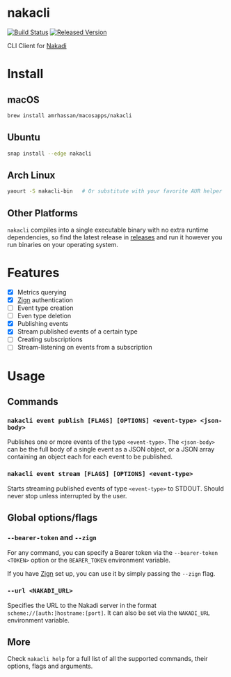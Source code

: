 # nakacli #
[![Build Status](https://travis-ci.org/amrhassan/nakacli.svg?branch=master)](https://travis-ci.org/amrhassan/nakacli)
[![Released Version](https://img.shields.io/crates/v/nakacli.svg)](https://crates.io/crates/nakacli)

CLI Client for [Nakadi](https://zalando.github.io/nakadi/)

# Install #
## macOS ##
```bash
brew install amrhassan/macosapps/nakacli
```
## Ubuntu ##
```bash
snap install --edge nakacli
```
## Arch Linux ##
```bash
yaourt -S nakacli-bin   # Or substitute with your favorite AUR helper
```

## Other Platforms ##
`nakacli` compiles into a single executable binary with no extra runtime dependencies, so find the latest release in [releases](https://github.com/amrhassan/nakacli/releases) and run it however you run binaries on your operating system.

# Features #
- [x] Metrics querying
- [x] [Zign](https://github.com/zalando-stups/zign) authentication
- [ ] Event type creation
- [ ] Even type deletion
- [x] Publishing events
- [x] Stream published events of a certain type
- [ ] Creating subscriptions
- [ ] Stream-listening on events from a subscription

# Usage #
## Commands ##
### `nakacli event publish [FLAGS] [OPTIONS] <event-type> <json-body>` ###
Publishes one or more events of the type `<event-type>`. The `<json-body>` can be the full body of a single event as a JSON object, or a JSON array containing an object each for each event to be published.

### `nakacli event stream [FLAGS] [OPTIONS] <event-type>` ###
Starts streaming published events of type `<event-type>` to STDOUT. Should never stop unless interrupted by the user.

## Global options/flags ##
### `--bearer-token` and `--zign` ###
For any command, you can specify a Bearer token via the `--bearer-token <TOKEN>` option or the `BEARER_TOKEN` environment variable.

If you have [Zign](https://github.com/zalando-stups/zign) set up, you can use it by simply passing the `--zign` flag.

### `--url <NAKADI_URL>` ###
Specifies the URL to the Nakadi server in the format `scheme://[auth:]hostname:[port]`. It can also be set via the `NAKADI_URL` environment variable.

## More ##
Check `nakacli help` for a full list of all the supported commands, their options, flags and arguments.
